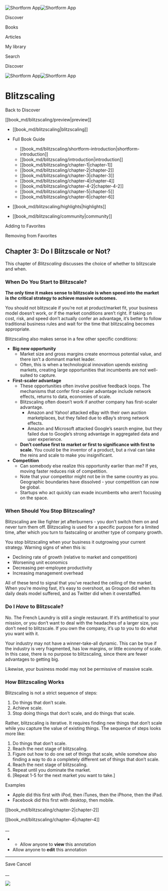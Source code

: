 ![Shortform App](/img/logo.36a2399e.svg)![Shortform App](/img/logo-dark.70c1b072.svg)

Discover

Books

Articles

My library

Search

Discover

![Shortform App](/img/logo.36a2399e.svg)![Shortform App](/img/logo-dark.70c1b072.svg)

# Blitzscaling

Back to Discover

[[book_md/blitzscaling/preview|preview]]

  * [[book_md/blitzscaling|blitzscaling]]
  * Full Book Guide

    * [[book_md/blitzscaling/shortform-introduction|shortform-introduction]]
    * [[book_md/blitzscaling/introduction|introduction]]
    * [[book_md/blitzscaling/chapter-1|chapter-1]]
    * [[book_md/blitzscaling/chapter-2|chapter-2]]
    * [[book_md/blitzscaling/chapter-3|chapter-3]]
    * [[book_md/blitzscaling/chapter-4|chapter-4]]
    * [[book_md/blitzscaling/chapter-4-2|chapter-4-2]]
    * [[book_md/blitzscaling/chapter-5|chapter-5]]
    * [[book_md/blitzscaling/chapter-6|chapter-6]]
  * [[book_md/blitzscaling/highlights|highlights]]
  * [[book_md/blitzscaling/community|community]]



Adding to Favorites 

Removing from Favorites 

## Chapter 3: Do I Blitzscale or Not?

This chapter of _Blitzscaling_ discusses the choice of whether to blitzscale and when.

### When Do You Start to Blitzscale?

**The only time it makes sense to blitzscale is when speed into the market is _the_ critical strategy to achieve massive outcomes.**

You should not blitzscale if you’re not at product/market fit, your business model doesn’t work, or if the market conditions aren’t right. If taking on cost, risk, and speed don’t actually confer an advantage, it’s better to follow traditional business rules and wait for the time that blitzscaling becomes appropriate.

Blitzscaling also makes sense in a few other specific conditions:

  * **Big new opportunity**
    * Market size and gross margins create enormous potential value, and there isn’t a dominant market leader.
    * Often, this is when a technological innovation upends existing markets, creating large opportunities that incumbents are not well-suited to capture.
  * **First-scaler advantage**
    * These opportunities often involve positive feedback loops. The mechanisms that confer first-scaler advantage include network effects, returns to data, economies of scale.
    * Blitzscaling often doesn’t work if another company has first-scaler advantage.
      * Amazon and Yahoo! attacked eBay with their own auction marketplaces, but they failed due to eBay’s strong network effects.
      * Amazon and Microsoft attacked Google’s search engine, but they failed due to Google’s strong advantage in aggregated data and user experience.
    * **Don’t confuse first to market or first to significance with first to scale.** You could be the inventor of a product, but a rival can take the reins and scale to make you insignificant.
  * **Competition**
    * Can somebody else realize this opportunity earlier than me? If yes, moving faster reduces risk of competition.
    * Note that your competitor might not be in the same country as you. Geographic boundaries have dissolved - your competition can now be global.
    * Startups who act quickly can evade incumbents who aren’t focusing on the space.



### When Should You Stop Blitzscaling?

Blitzscaling are like fighter jet afterburners - you don’t switch them on and never turn them off. Blitzscaling is used for a specific purpose for a limited time, after which you turn to fastscaling or another type of company growth.

You stop blitzscaling when your business it outgrowing your current strategy. Warning signs of when this is:

  * Declining rate of growth (relative to market and competition)
  * Worsening unit economics
  * Decreasing per-employee productivity
  * Increasing management overhead



All of these tend to signal that you’ve reached the ceiling of the market. When you’re moving fast, it’s easy to overshoot, as Groupon did when its daily deals model suffered, and as Twitter did when it overstaffed.

### Do I _Have_ to Blitzscale?

No. The French Laundry is still a single restaurant. If it’s antithetical to your mission, or you don’t want to deal with the headaches of a larger size, you don’t need to blitzscale. If you own the company, it’s up to you to do what you want with it.

Your industry may not have a winner-take-all dynamic. This can be true if the industry is very fragmented, has low margins, or little economy of scale. In this case, there is no purpose to blitzscaling, since there are fewer advantages to getting big.

Likewise, your business model may not be permissive of massive scale.

### How Blitzscaling Works

Blitzscaling is not a strict sequence of steps:

  1. Do things that don’t scale.
  2. Achieve scale.
  3. Stop doing things that don’t scale, and do things that scale.



Rather, blitzscaling is iterative. It requires finding new things that don’t scale while you capture the value of existing things. The sequence of steps looks more like:

  1. Do things that don’t scale.
  2. Reach the next stage of blitzscaling.
  3. Figure out how to do one set of things that scale, while somehow also finding a way to do a completely different set of things that don’t scale.
  4. Reach the next stage of blitzscaling.
  5. Repeat until you dominate the market.
  6. [Repeat 1-5 for the next market you want to take.]



Examples

  * Apple did this first with iPod, then iTunes, then the iPhone, then the iPad.
  * Facebook did this first with desktop, then mobile.



[[book_md/blitzscaling/chapter-2|chapter-2]]

[[book_md/blitzscaling/chapter-4|chapter-4]]

__

  *   * Allow anyone to **view** this annotation
  * Allow anyone to **edit** this annotation



* * *

Save Cancel

__




![](https://bat.bing.com/action/0?ti=56018282&Ver=2&mid=73382277-4398-4e6f-a7c5-69f4fa415f1d&sid=201ffde0635411ee902411d77b750559&vid=20202bf0635411ee9ac03f2e618b0b9f&vids=0&msclkid=N&pi=0&lg=en-US&sw=800&sh=600&sc=24&nwd=1&tl=Shortform%20%7C%20Blitzscaling&p=https%3A%2F%2Fwww.shortform.com%2Fapp%2Fbook%2Fblitzscaling%2Fchapter-3&r=&lt=372&evt=pageLoad&sv=1&rn=528300)
